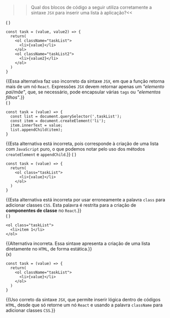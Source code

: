 >>Qual dos blocos de código a seguir utiliza corretamente a sintaxe `JSX` para inserir uma lista à aplicação?<<  

( )  
```
const task = (value, value2) => {
  return(
    <ol className="taskList">
      <li>{value}</li>
    </ol>
    <ol className="taskList2">
      <li>{value2}</li>
    </ol>
  )
}
```
{{Essa alternativa faz uso incorreto da sintaxe `JSX`, em que a função retorna mais de um nó `React`. Expressões `JSX` devem retornar apenas um *"elemento pai/mãe"*, que, se necessário, pode encapsular várias `tags` ou *"elementos filhos"*.}}  
( )  
```
const task = (value) => {
  const list = document.querySelector('.taskList');
  const item = document.createElement('li');
  item.innerText = value;
  list.appendChild(item);
}
```
{{Esta alternativa está incorreta, pois corresponde à criação de uma lista com `JavaScript` puro, o que podemos notar pelo uso dos métodos `createElement` e `appendChild`.}}
( )  
```
const task = (value) => {
  return(
    <ol class="taskList">
      <li>{value}</li>
    </ol>
  )
}  
```
{{Esta alternativa está incorreta por usar erroneamente a palavra `class` para adicionar classes `CSS`. Esta palavra é restrita para a criação de **componentes de classe** no `React`.}}  
( )  
```
<ol class="taskList">
  <li>item 1</li>
</ol>
```
{{Alternativa incorreta. Essa sintaxe apresenta a criação de uma lista diretamente no `HTML`, de forma estática.}}  
(x)  
```
const task = (value) => {
  return(
    <ol className="taskList">
      <li>{value}</li>
    </ol>
  )
}
```
{{Uso correto da sintaxe `JSX`, que permite inserir lógica dentro de códigos `HTML`, desde que só retorne um nó `React` e usando a palavra `className` para adicionar classes `CSS`.}}
